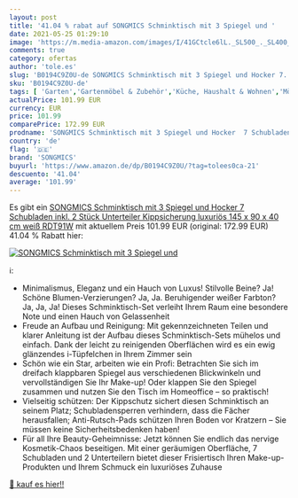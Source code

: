 ```yaml
---
layout: post
title: '41.04 % rabat auf SONGMICS Schminktisch mit 3 Spiegel und '
date: 2021-05-25 01:29:10
image: 'https://m.media-amazon.com/images/I/41GCtcle6lL._SL500_._SL400_.jpg'
comments: true
category: ofertas
author: 'tole.es'
slug: 'B0194C9Z0U-de SONGMICS Schminktisch mit 3 Spiegel und Hocker 7...'
sku: 'B0194C9Z0U-de'
tags: [ 'Garten','Gartenmöbel & Zubehör','Küche, Haushalt & Wohnen','Möbel','Schlafzimmermöbel','Schminktische','songmics', ]
actualPrice: 101.99 EUR
currency: EUR
price: 101.99
comparePrice: 172.99 EUR
prodname: 'SONGMICS Schminktisch mit 3 Spiegel und Hocker  7 Schubladen inkl. 2 Stück Unterteiler  Kippsicherung  luxuriös  145 x 90 x 40 cm  weiß RDT91W'
country: 'de'
flag: '🇩🇪'
brand: 'SONGMICS'
buyurl: 'https://www.amazon.de/dp/B0194C9Z0U/?tag=tolees0ca-21'
descuento: '41.04'
average: '101.99'
---
```


Es gibt ein [SONGMICS Schminktisch mit 3 Spiegel und Hocker  7 Schubladen inkl. 2 Stück Unterteiler  Kippsicherung  luxuriös  145 x 90 x 40 cm  weiß RDT91W](https://www.amazon.de/dp/B0194C9Z0U/?tag=tolees0ca-21) mit aktuellem Preis 101.99 EUR (original: 172.99 EUR) 41.04 % Rabatt hier:

[![SONGMICS Schminktisch mit 3 Spiegel und ](https://m.media-amazon.com/images/I/41GCtcle6lL._SL500_._SL400_.jpg)](https://www.amazon.de/dp/B0194C9Z0U/?tag=tolees0ca-21)

ℹ️:

- Minimalismus, Eleganz und ein Hauch von Luxus! Stilvolle Beine? Ja! Schöne Blumen-Verzierungen? Ja, Ja. Beruhigender weißer Farbton? Ja, Ja, Ja! Dieses Schminktisch-Set verleiht Ihrem Raum eine besondere Note und einen Hauch von Gelassenheit
- Freude an Aufbau und Reinigung: Mit gekennzeichneten Teilen und klarer Anleitung ist der Aufbau dieses Schminktisch-Sets mühelos und einfach. Dank der leicht zu reinigenden Oberflächen wird es ein ewig glänzendes i-Tüpfelchen in Ihrem Zimmer sein
- Schön wie ein Star, arbeiten wie ein Profi: Betrachten Sie sich im dreifach klappbaren Spiegel aus verschiedenen Blickwinkeln und vervollständigen Sie Ihr Make-up! Oder klappen Sie den Spiegel zusammen und nutzen Sie den Tisch im Homeoffice – so praktisch!
- Vielseitig schützen: Der Kippschutz sichert diesen Schminktisch an seinem Platz; Schubladensperren verhindern, dass die Fächer herausfallen; Anti-Rutsch-Pads schützen Ihren Boden vor Kratzern – Sie müssen keine Sicherheitsbedenken haben!
- Für all Ihre Beauty-Geheimnisse: Jetzt können Sie endlich das nervige Kosmetik-Chaos beseitigen. Mit einer geräumigen Oberfläche, 7 Schubladen und 2 Unterteilern bietet dieser Frisiertisch Ihren Make-up-Produkten und Ihrem Schmuck ein luxuriöses Zuhause

[🛒 kauf es hier!!](https://www.amazon.de/dp/B0194C9Z0U/?tag=tolees0ca-21)
